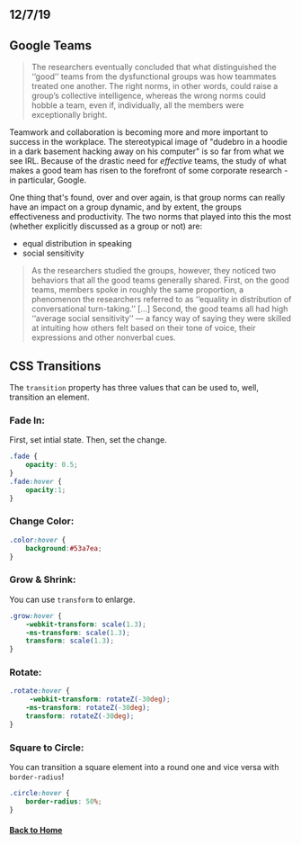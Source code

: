 ## 12/7/19

## Google Teams

> The researchers eventually concluded that what distinguished the ‘‘good’’ teams from the dysfunctional groups was how teammates treated one another. The right norms, in other words, could raise a group’s collective intelligence, whereas the wrong norms could hobble a team, even if, individually, all the members were exceptionally bright.

Teamwork and collaboration is becoming more and more important to success in the workplace. The stereotypical image of "dudebro in a hoodie in a dark basement hacking away on his computer" is so far from what we see IRL. Because of the drastic need for _effective_ teams, the study of what makes a good team has risen to the forefront of some corporate research - in particular, Google. 

One thing that's found, over and over again, is that group norms can really have an impact on a group dynamic, and by extent, the groups effectiveness and productivity. The two norms that played into this the most (whether explicitly discussed as a group or not) are:
- equal distribution in speaking
- social sensitivity

> As the researchers studied the groups, however, they noticed two behaviors that all the good teams generally shared. First, on the good teams, members spoke in roughly the same proportion, a phenomenon the researchers referred to as ‘‘equality in distribution of conversational turn-taking.’’ [...] Second, the good teams all had high ‘‘average social sensitivity’’ — a fancy way of saying they were skilled at intuiting how others felt based on their tone of voice, their expressions and other nonverbal cues. 

## CSS Transitions

The `transition` property has three values that can be used to, well, transition an element.

### Fade In:

First, set intial state. Then, set the change. 
```css
.fade {
    opacity: 0.5;
}
.fade:hover {
    opacity:1;
}
```

### Change Color:
```css
.color:hover {
    background:#53a7ea;
}
```

### Grow & Shrink:
You can use `transform` to enlarge.
```css
.grow:hover {
    -webkit-transform: scale(1.3);
    -ms-transform: scale(1.3);
    transform: scale(1.3);
}
```

### Rotate:
```css
.rotate:hover {
     -webkit-transform: rotateZ(-30deg);
    -ms-transform: rotateZ(-30deg);
    transform: rotateZ(-30deg);
}
```

### Square to Circle:
You can transition a square element into a round one and vice versa with `border-radius`!
```css
.circle:hover {
    border-radius: 50%;
}
```

#### [Back to Home](index.md)